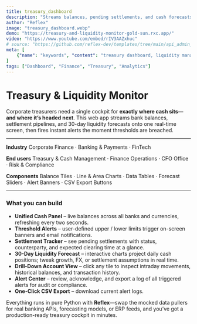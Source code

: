 ```yaml
---
title: treasury_dashboard
description: "Streams balances, pending settlements, and cash forecasts into a single real-time dashboard with threshold alerts."
author: "Reflex"
image: "treasury_dashboard.webp"
demo: "https://treasury-and-liquidity-monitor-gold-sun.rxc.app/"
video: "https://www.youtube.com/embed/rIV3AAZxhuc"
# source: "https://github.com/reflex-dev/templates/tree/main/api_admin_panel"
meta: [
    {"name": "keywords", "content": "treasury dashboard, liquidity management, cash forecasting, real-time balances, corporate treasury tools, finance analytics"},
]
tags: ["Dashboard", "Finance", "Treasury", "Analytics"]
---
```


# Treasury & Liquidity Monitor

Corporate treasurers need a single cockpit for **exactly where cash sits—and where it’s headed next**.
This web app streams bank balances, settlement pipelines, and 30-day liquidity forecasts onto one real-time screen, then fires instant alerts the moment thresholds are breached.

---

**Industry**
Corporate Finance · Banking & Payments · FinTech

**End users**
Treasury & Cash Management · Finance Operations · CFO Office · Risk & Compliance

**Components**
Balance Tiles · Line & Area Charts · Data Tables · Forecast Sliders · Alert Banners · CSV Export Buttons

---

### What you can build

* **Unified Cash Panel** – live balances across all banks and currencies, refreshing every two seconds.
* **Threshold Alerts** – user-defined upper / lower limits trigger on-screen banners and email notifications.
* **Settlement Tracker** – see pending settlements with status, counterparty, and expected clearing time at a glance.
* **30-Day Liquidity Forecast** – interactive charts project daily cash positions; tweak growth, FX, or settlement assumptions in real time.
* **Drill-Down Account View** – click any tile to inspect intraday movements, historical balances, and transaction history.
* **Alert Center** – review, acknowledge, and export a log of all triggered alerts for audit or compliance.
* **One-Click CSV Export** – download current alert logs.

Everything runs in pure Python with **Reflex**—swap the mocked data pullers for real banking APIs, forecasting models, or ERP feeds, and you’ve got a production-ready treasury cockpit in minutes.
